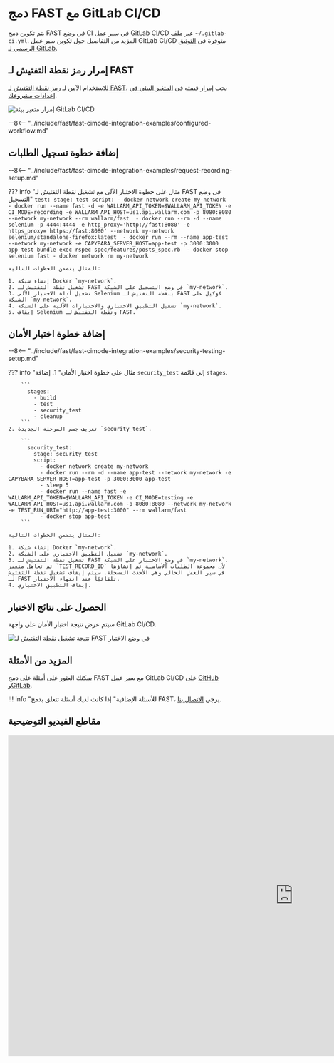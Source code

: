 [gitlabcicd-config-yaml]:       https://docs.gitlab.com/ee/ci
[fast-node-token]:              ../../operations/create-node.md
[gitlabci-set-env-var]:         https://docs.gitlab.com/ee/ci/variables/
[gitlabci-example-env-var]:     ../../../images/fast/poc/common/examples/gitlabci-cimode/gitlab-ci-env-var-example.png
[fast-example-gitlab-result]:   ../../../images/fast/poc/common/examples/gitlabci-cimode/gitlab-ci-example.png
[fast-ci-mode-record]:          ../ci-mode-recording.md#environment-variables-in-recording-mode
[fast-ci-mode-test]:            ../ci-mode-testing.md#environment-variables-in-testing-mode
[mail-to-us]:                   mailto:support@wallarm.com
[fast-examples-github]:         https://github.com/wallarm/fast-examples 
[fast-example-gitlab-cicd]:     https://gitlab.com/wallarm/fast-example-gitlab-dvwa-integration

# دمج FAST مع GitLab CI/CD

يتم تكوين دمج FAST في وضع CI في سير عمل GitLab CI/CD عبر ملف `~/.gitlab-ci.yml`. المزيد من التفاصيل حول تكوين سير عمل GitLab CI/CD متوفرة في [التوثيق الرسمي لـ GitLab][gitlabcicd-config-yaml].

## إمرار رمز نقطة التفتيش لـ FAST

للاستخدام الآمن لـ [رمز نقطة التفتيش لـ FAST][fast-node-token]، يجب إمرار قيمته في [المتغير البيئي في إعدادات مشروعك][gitlabci-set-env-var].

![إمرار متغير بيئة GitLab CI/CD][gitlabci-example-env-var]

--8<-- "../include/fast/fast-cimode-integration-examples/configured-workflow.md"

## إضافة خطوة تسجيل الطلبات

--8<-- "../include/fast/fast-cimode-integration-examples/request-recording-setup.md"

??? info "مثال على خطوة الاختبار الآلي مع تشغيل نقطة التفتيش لـ FAST في وضع التسجيل"
    ```
    test:
      stage: test
      script:
        - docker network create my-network 
        - docker run --name fast -d -e WALLARM_API_TOKEN=$WALLARM_API_TOKEN -e CI_MODE=recording -e WALLARM_API_HOST=us1.api.wallarm.com -p 8080:8080 --network my-network --rm wallarm/fast 
        - docker run --rm -d --name selenium -p 4444:4444 -e http_proxy='http://fast:8080' -e https_proxy='https://fast:8080' --network my-network selenium/standalone-firefox:latest 
        - docker run --rm --name app-test --network my-network -e CAPYBARA_SERVER_HOST=app-test -p 3000:3000 app-test bundle exec rspec spec/features/posts_spec.rb 
        - docker stop selenium fast
        - docker network rm my-network
    ```

    المثال يتضمن الخطوات التالية:

    1. إنشاء شبكة Docker `my-network`.
    2. تشغيل نقطة التفتيش لـ FAST في وضع التسجيل على الشبكة `my-network`.
    3. تشغيل أداة الاختبار الآلي Selenium بنقطة التفتيش لـ FAST كوكيل على الشبكة `my-network`.
    4. تشغيل التطبيق الاختباري والاختبارات الآلية على الشبكة `my-network`.
    5. إيقاف Selenium ونقطة التفتيش لـ FAST.

## إضافة خطوة اختبار الأمان

--8<-- "../include/fast/fast-cimode-integration-examples/security-testing-setup.md"

??? info "مثال على خطوة اختبار الأمان"
    1. إضافة `security_test` إلى قائمة `stages`.

        ```
          stages:
            - build
            - test
            - security_test
            - cleanup
        ```
    2. تعريف جسم المرحلة الجديدة `security_test`.

        ```
          security_test:
            stage: security_test
            script:
              - docker network create my-network 
              - docker run --rm -d --name app-test --network my-network -e CAPYBARA_SERVER_HOST=app-test -p 3000:3000 app-test
              - sleep 5 
              - docker run --name fast -e WALLARM_API_TOKEN=$WALLARM_API_TOKEN -e CI_MODE=testing -e WALLARM_API_HOST=us1.api.wallarm.com -p 8080:8080 --network my-network -e TEST_RUN_URI="http://app-test:3000" --rm wallarm/fast 
              - docker stop app-test
        ```

    المثال يتضمن الخطوات التالية:

    1. إنشاء شبكة Docker `my-network`.
    2. تشغيل التطبيق الاختباري على الشبكة `my-network`.
    3. تشغيل نقطة التفتيش لـ FAST في وضع الاختبار على الشبكة `my-network`. تم تجاهل متغير `TEST_RECORD_ID` لأن مجموعة الطلبات الأساسية تم إنشاؤها في سير العمل الحالي وهي الأحدث المسجلة. سيتم إيقاف تشغيل نقطة التفتيش لـ FAST تلقائيًا عند انتهاء الاختبار.
    4. إيقاف التطبيق الاختباري.

## الحصول على نتائج الاختبار

سيتم عرض نتيجة اختبار الأمان على واجهة GitLab CI/CD.

![نتيجة تشغيل نقطة التفتيش لـ FAST في وضع الاختبار][fast-example-gitlab-result]

## المزيد من الأمثلة

يمكنك العثور على أمثلة على دمج FAST مع سير عمل GitLab CI/CD على [GitHub][fast-examples-github] و[GitLab][fast-example-gitlab-cicd].

!!! info "للأسئلة الإضافية"
    إذا كانت لديك أسئلة تتعلق بدمج FAST، يرجى [الاتصال بنا][mail-to-us].

## مقاطع الفيديو التوضيحية

<div class="video-wrapper">
  <iframe width="1280" height="720" src="https://www.youtube.com/embed/NRQT_7ZMeko" frameborder="0" allow="accelerometer; autoplay; encrypted-media; gyroscope; picture-in-picture" allowfullscreen></iframe>
</div>
